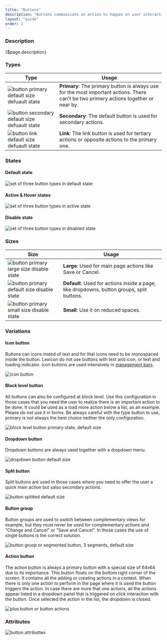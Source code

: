 ```yaml
---
title: "Buttons"
description: "Buttons communicate an action to happen on user interaction."
layout: "guide"
order: 3
---
```


### Description

{$page.description}

### Types

| Type | Usage |
| ---- | ----- |
| ![button primary default size defuault state](/images/lexicon-1/buttonPrimaryDefaultDefault.png) | **Primary**: The primary button is always use for the most important actions. There can't be two primery actions together or near by. |
| ![button secondary default size defuault state](/images/lexicon-1/buttonSecondaryDefaultDefault.png) | **Secondary**: The default button is used for secondary actions. |
| ![button link default size defuault state](/images/lexicon-1/buttonLinkDefaultDefault.png) | **Link**: The link button is used for tertiary actions or opposite actions to the primary one.  |

### States

#### Default state

![set of three button types in default state](/images/lexicon-1/buttonsDefault.png)

#### Active & Hover states

![set of three button types in active state](/images/lexicon-1/buttonsActive.png)

#### Disable state

![set of three button types in disabled state](/images/lexicon-1/buttonsDisabled.png)

### Sizes

| Size | Usage |
| ---- | ----- |
| ![button primary large size disable state](/images/lexicon-1/buttonPrimaryLargeDefault.png) | **Large**: Used for main page actions like Save or Cancel. |
| ![button primary default size disable state](/images/lexicon-1/buttonPrimaryDefaultDefault.png) | **Default**: Used for actions inside a page, like dropdowns, button groups, split buttons. |
| ![button primary small size disable state](/images/lexicon-1/buttonPrimarySmallDefault.png) | **Small**: Use it on reduced spaces. |

### Variations

#### Icon button

Buttons can icons insted of text and for that icons need to be monospaced inside the button. Lexicon do not use buttons with text and icon, or text and loading indicator. Icon buttons are used intensively in [management bars](./management_bar.html).

![icon button](/images/lexicon-1/buttonIcon.png)

#### Block level button

All buttons can also be configured at block level. Use this configuration in those cases that you need the user to realize there is an important action to be done. It could be used as a load more action below a list, as an example. Please do not use it in forms. Be always careful with the type button to use, primary is not always the best choice neither the only configuration.

![block level button primary state, default size](/images/lexicon-1/buttonBlockLevelPrimary.png)

#### Dropdown button

Dropdown buttons are always used together with a dropdown menu.

![dropdown button default size](/images/lexicon-1/buttonDropdownDefault.png)

#### Split button

Split buttons are used in those cases where you need to offer the user a quick main action but salso secondary actions.

![button splitted default size](/images/lexicon-1/buttonSplitDefault.png)

#### Button group

Button groups are used to switch between complementary views for example, but they must never be used for complementary actions and "Change and Cancel" or "Save and Cancel". In those cases the use of single buttons is the correct solution.

![button gruop or segmented button, 3 segments, default size](/images/lexicon-1/buttonGroupDefault.png)

#### Action button

The action button is always a primary button with a special size of 64x64 due to its importance. This button floats on the bottom right corner of the screen. It contains all the adding or creating actions in a context. When there is only one action to perform in the page where it is used the button triggers the action. In case there are more that one actions, all the actions appear listed in a dropdown panel that is triggered on click interaction with the button. Once selected the action in the list, the dropdown is closed.

![plus button or button actions](/images/lexicon-1/buttonPlus.png)

### Attributes

![button attributtes](/images/lexicon-1/buttonAttributtes.png)

